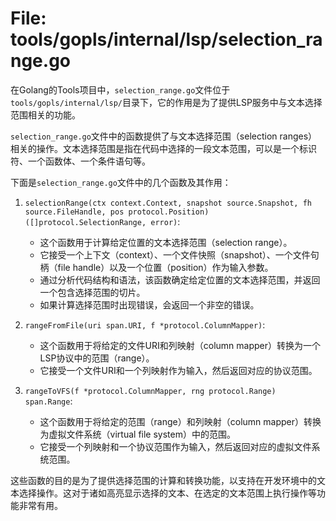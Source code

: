 # File: tools/gopls/internal/lsp/selection_range.go

在Golang的Tools项目中，`selection_range.go`文件位于`tools/gopls/internal/lsp/`目录下，它的作用是为了提供LSP服务中与文本选择范围相关的功能。

`selection_range.go`文件中的函数提供了与文本选择范围（selection ranges）相关的操作。文本选择范围是指在代码中选择的一段文本范围，可以是一个标识符、一个函数体、一个条件语句等。

下面是`selection_range.go`文件中的几个函数及其作用：

1. `selectionRange(ctx context.Context, snapshot source.Snapshot, fh source.FileHandle, pos protocol.Position) ([]protocol.SelectionRange, error)`:
   - 这个函数用于计算给定位置的文本选择范围（selection range）。
   - 它接受一个上下文（context）、一个文件快照（snapshot）、一个文件句柄（file handle）以及一个位置（position）作为输入参数。
   - 通过分析代码结构和语法，该函数确定给定位置的文本选择范围，并返回一个包含选择范围的切片。
   - 如果计算选择范围时出现错误，会返回一个非空的错误。

2. `rangeFromFile(uri span.URI, f *protocol.ColumnMapper)`:
   - 这个函数用于将给定的文件URI和列映射（column mapper）转换为一个LSP协议中的范围（range）。
   - 它接受一个文件URI和一个列映射作为输入，然后返回对应的协议范围。

3. `rangeToVFS(f *protocol.ColumnMapper, rng protocol.Range) span.Range`:
   - 这个函数用于将给定的范围（range）和列映射（column mapper）转换为虚拟文件系统（virtual file system）中的范围。
   - 它接受一个列映射和一个协议范围作为输入，然后返回对应的虚拟文件系统范围。

这些函数的目的是为了提供选择范围的计算和转换功能，以支持在开发环境中的文本选择操作。这对于诸如高亮显示选择的文本、在选定的文本范围上执行操作等功能非常有用。

